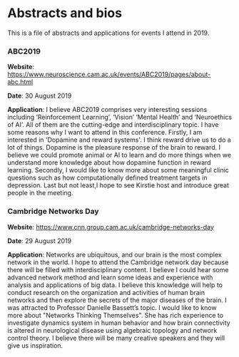 # Abstracts and bios

This is a file of abstracts and applications for events I attend in 2019.
### ABC2019

**Website**: https://www.neuroscience.cam.ac.uk/events/ABC2019/pages/about-abc.html

**Date**: 30 August 2019

**Application**: I believe ABC2019 comprises very interesting sessions including ‘Reinforcement Learning’, ‘Vision’ ‘Mental Health’ and ‘Neuroethics of AI’.
All of them are the cutting-edge and interdisciplinary topic.
I have some reasons why I want to attend in this conference.
Firstly, I am interested in 'Dopamine and reward systems'.
I think reward drive us to do a lot of things. 
Dopamine is the pleasure response of the brain to reward.
I believe we could promote animal or AI to learn and do more things when we understand more knowledge about how dopamine function in reward learning.
Secondly, I would like to know more about some meaningful clinic questions such as how computationally defined treatment targets in depression.
Last but not least,I hope to see Kirstie host and introduce great people in the meeting.

### Cambridge Networks Day

**Website**: https://www.cnn.group.cam.ac.uk/cambridge-networks-day

**Date**: 29 August 2019

**Application**: Networks are ubiquitous, and our brain is the most complex network in the world.
I hope to attend the Cambridge network day because there will be filled with interdisciplinary content.
I believe I could hear some advanced network method and learn some ideas and experience with analysis and applications of big data. 
I believe this knowledge will help to conduct research on the organization and activities of human brain networks and then explore the secrets of the major diseases of the brain.
I was attracted to Professor Danielle Bassett’s topic.
I would like to know more about "Networks Thinking Themselves". 
She has rich experience to investigate dynamics system in human behavior and how brain connectivity is altered in neurological disease using algebraic topology and network control theory.
I believe there will be many creative speakers and they will give us inspiration.

